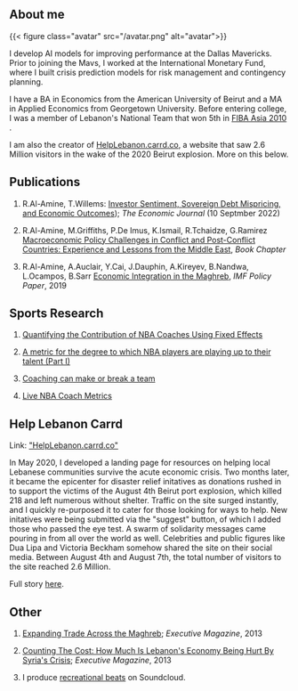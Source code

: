 ## About me

{{< figure class="avatar" src="/avatar.png" alt="avatar">}}

I develop AI models for improving performance at the Dallas Mavericks. Prior to joining the Mavs, I worked at the International Monetary Fund, where I built crisis prediction models for risk management and contingency planning.

I have a BA in Economics from the American University of Beirut and a MA in Applied Economics from Georgetown University. Before entering college, I was a member of Lebanon's National Team that won 5th in [FIBA Asia 2010](https://basketball.asia-basket.com/player/Ramzy-Al-Amine/Lebanon/Lebanese-U18-National-Team/204964) . 

I am also the creator of [HelpLebanon.carrd.co](https://helplebanon.carrd.co), a website that saw 2.6 Million visitors in the wake of the 2020 Beirut explosion. More on this below.

## Publications

  1. R.Al-Amine, T.Willems: [Investor Sentiment, Sovereign Debt Mispricing, and Economic Outcomes](https://doi.org/10.1093/ej/ueac067)); _The Economic Journal_ (10 Septmber 2022)

  2. R.Al-Amine, M.Griffiths, P.De Imus, K.Ismail, R.Tchaidze, G.Ramirez [Macroeconomic Policy Challenges in Conflict and Post-Conflict Countries: Experience and Lessons from the Middle East](https://oxford.universitypressscholarship.com/view/10.1093/oso/9780198853091.001.0001/oso-9780198853091-chapter-19), _Book Chapter_

  3. R.Al-Amine, A.Auclair, Y.Cai, J.Dauphin, A.Kireyev, B.Nandwa, L.Ocampos, B.Sarr [Economic Integration in the Maghreb](https://www.imf.org/en/Publications/Departmental-Papers-Policy-Papers/Issues/2019/02/08/Economic-Integration-in-the-Maghreb-An-Untapped-Source-of-Growth-46273), *IMF Policy Paper*, 2019


## Sports Research

1. [Quantifying the Contribution of NBA Coaches Using Fixed Effects](https://towardsdatascience.com/quantifying-the-contribution-of-nba-coaches-using-fixed-effects-56f77f22153a)

2. [A metric for the degree to which NBA players are playing up to their talent (Part I)](/posts/nba-distance-to-potential)

3. [Coaching can make or break a team](https://ramzyalamine.medium.com/coaching-can-make-or-break-a-team-just-ask-doc-rivers-67ce3ed051c7)

4. [Live NBA Coach Metrics](https://nbacoacheffects.herokuapp.com/)

## Help Lebanon Carrd

Link: ["HelpLebanon.carrd.co"](https://helplebanon.carrd.co/) 

In May 2020, I developed a landing page for resources on helping local Lebanese communities survive the acute economic crisis. Two months later, it became the epicenter for disaster relief initatives as donations rushed in to support the victims of the August 4th Beirut port explosion, which killed 218 and left numerous without shelter. Traffic on the site surged instantly, and I quickly re-purposed it to cater for those looking for ways to help. New initatives were being submitted via the "suggest" button, of which I added those who passed the eye test. A swarm of solidarity messages came pouring in from all over the world as well. Celebrities and public figures like Dua Lipa and Victoria Beckham somehow shared the site on their social media. Between August 4th and August 7th, the total number of visitors to the site reached 2.6 Million.

Full story [here](https://docs.google.com/presentation/d/175wsn-18PNyWML7TmsUDiRTSIEaD7EgCVGfOKM4Kihc/edit?usp=sharing). 

## Other

1. [Expanding Trade Across the Maghreb](https://blogs.imf.org/2019/04/23/expanding-trade-across-the-maghreb/); *Executive Magazine*, 2013

2. [Counting The Cost: How Much Is Lebanon's Economy Being Hurt By Syria's Crisis](https://www.executive-magazine.com/economics-policy/lebanon-syria-crisis); *Executive Magazine*, 2013

3. I produce [recreational beats](https://soundcloud.com/ramsesmakesbeats/sets/albominati) on Soundcloud.  

<!-- ---

## Awards


Year | Award | Category
-----|-------|--------
2010 |   | Won Outstanding Lead Actor in a miniseries or a movie
2018 | IMF Innovation | Won Innovation Champion 
2010 | FIBA | Selected on the Lebanese Under-18 National Team

--- -->


